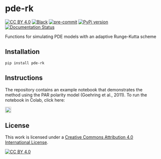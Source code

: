# pde-rk

[![CC BY 4.0][cc-by-shield]][cc-by]
[![Black](https://img.shields.io/badge/code%20style-black-000000.svg)](https://github.com/psf/black)
[![pre-commit](https://img.shields.io/badge/pre--commit-enabled-brightgreen?logo=pre-commit&logoColor=white)](https://github.com/pre-commit/pre-commit)
[![PyPi version](https://badgen.net/pypi/v/pde-rk/)](https://pypi.org/project/pde-rk)
[![Documentation Status](https://readthedocs.org/projects/pde-rk/badge/?version=latest)](https://pde-rk.readthedocs.io/en/latest/?badge=latest)

Functions for simulating PDE models with an adaptive Runge-Kutta scheme

## Installation

    pip install pde-rk

## Instructions

The repository contains an example notebook that demonstrates the method using the PAR polarity model (Goehring et al., 2011).
To run the notebook in Colab, click here: 

<a target="_blank" href="https://colab.research.google.com/github/tsmbland/pde-rk/blob/master/scripts/simulate_par.ipynb">
  <img src="https://colab.research.google.com/assets/colab-badge.svg" alt="Open In Colab" height=20/></a>



## License

This work is licensed under a
[Creative Commons Attribution 4.0 International License][cc-by].

[![CC BY 4.0][cc-by-image]][cc-by]

[cc-by]: http://creativecommons.org/licenses/by/4.0/

[cc-by-image]: https://i.creativecommons.org/l/by/4.0/88x31.png

[cc-by-shield]: https://img.shields.io/badge/License-CC%20BY%204.0-lightgrey.svg

